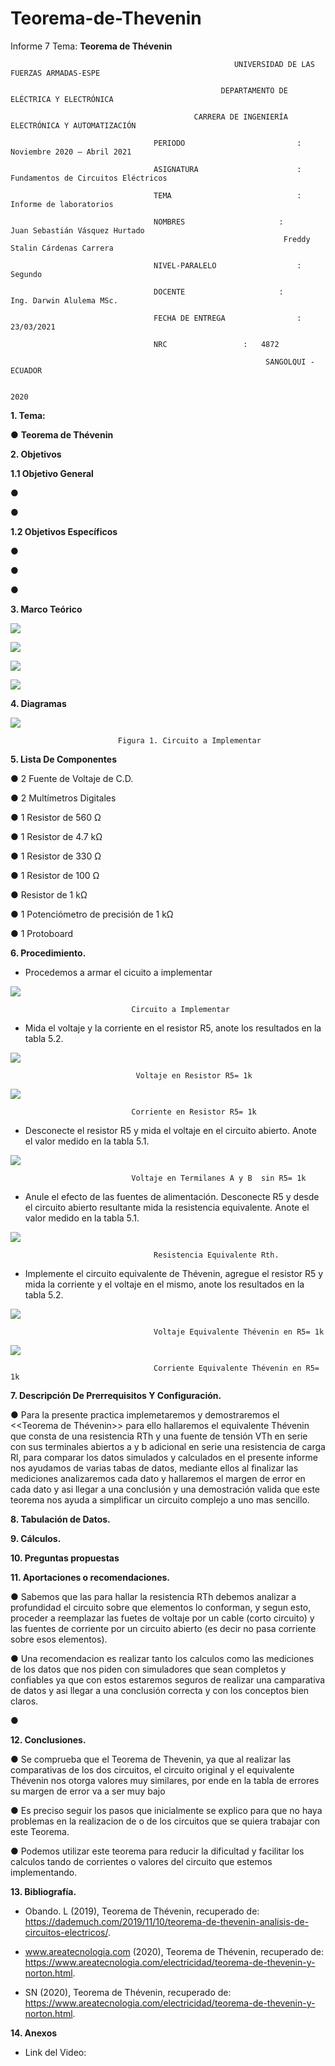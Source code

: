 # Teorema-de-Thevenin
Informe 7 
Tema: __Teorema de Thévenin__

                                                      UNIVERSIDAD DE LAS FUERZAS ARMADAS-ESPE

                                                   DEPARTAMENTO DE ELÉCTRICA Y ELECTRÓNICA

                                             CARRERA DE INGENIERÍA ELECTRÓNICA Y AUTOMATIZACIÓN

                                    PERIODO        	                :       Noviembre 2020 – Abril 2021

                                    ASIGNATURA     	                :       Fundamentos de Circuitos Eléctricos 

                                    TEMA	                        : 	Informe de laboratorios
 
                                    NOMBRES       	          	:        Juan Sebastián Vásquez Hurtado 
				                                                 Freddy Stalin Cárdenas Carrera 

                                    NIVEL-PARALELO                  :       Segundo

                                    DOCENTE       	 	        :       Ing. Darwin Alulema MSc.

                                    FECHA DE ENTREGA                :       23/03/2021

                                    NRC 				:	4872
 
                                                             SANGOLQUI - ECUADOR

                                                                       2020
								       
								       
__1.	Tema:__

● 	__Teorema de Thévenin__

__2.	Objetivos__

__1.1 Objetivo General__

   ●	
   
   ●	

__1.2 Objetivos Específicos__


   ●	

   ●	

   ●	

__3.	Marco Teórico__ 

   ![](https://github.com/JuanSVasquezH/Teorema-de-Thevenin/blob/main/Imagenes/D1.png)
   
   
   ![](https://github.com/JuanSVasquezH/Teorema-de-Thevenin/blob/main/Imagenes/D2.png)
   
   
   ![](https://github.com/JuanSVasquezH/Teorema-de-Thevenin/blob/main/Imagenes/D3.png)
   
   
   ![](https://github.com/JuanSVasquezH/Teorema-de-Thevenin/blob/main/Imagenes/D4.png)
   

__4. Diagramas__
       
       
   ![](https://github.com/JuanSVasquezH/Teorema-de-Thevenin/blob/main/Imagenes/C1.png)
      
                            Figura 1. Circuito a Implementar
   

__5.	Lista De Componentes__

   ● 2 Fuente de Voltaje de C.D.

   ● 2 Multímetros Digitales
  
   ● 1 Resistor de 560 Ω
  
   ● 1 Resistor de 4.7 kΩ
  
   ● 1 Resistor de 330 Ω
  
   ● 1 Resistor de 100 Ω
  
   ● Resistor de 1 kΩ
  
   ● 1 Potenciómetro de precisión de 1 kΩ
  
   ● 1 Protoboard

__6. Procedimiento.__

   - Procedemos a armar el cicuito a implementar 


   ![](https://github.com/JuanSVasquezH/Teorema-de-Thevenin/blob/main/Imagenes/C1.png)
   
                               Circuito a Implementar 
   

   - Mida el voltaje y la corriente en el resistor R5, anote los resultados en la tabla 5.2.


   ![](https://github.com/JuanSVasquezH/Teorema-de-Thevenin/blob/main/Imagenes/VoltajeR5.png)
   
                                Voltaje en Resistor R5= 1k
				
				
   ![](https://github.com/JuanSVasquezH/Teorema-de-Thevenin/blob/main/Imagenes/VoltajeR5.png)
 
                               Corriente en Resistor R5= 1k
			       
			       
   - Desconecte el resistor R5 y mida el voltaje en el circuito abierto. Anote el valor
medido en la tabla 5.1.

   ![](https://github.com/JuanSVasquezH/Teorema-de-Thevenin/blob/main/Imagenes/Voltaje_circuito_Abierto_sinR5.png)
 
                               Voltaje en Termilanes A y B  sin R5= 1k


   - Anule el efecto de las fuentes de alimentación. Desconecte R5 y desde el circuito
abierto resultante mida la resistencia equivalente. Anote el valor medido en la tabla 5.1.


   ![](https://github.com/JuanSVasquezH/Teorema-de-Thevenin/blob/main/Imagenes/Resistencia_Rth.png)
 
                                    Resistencia Equivalente Rth.
			       

   - Implemente el circuito equivalente de Thévenin, agregue el resistor R5 y mida la
corriente y el voltaje en el mismo, anote los resultados en la tabla 5.2.

   ![](https://github.com/JuanSVasquezH/Teorema-de-Thevenin/blob/main/Imagenes/Voltaje_Vth.png)
 
                                    Voltaje Equivalente Thévenin en R5= 1k
				    
				    
   ![](https://github.com/JuanSVasquezH/Teorema-de-Thevenin/blob/main/Imagenes/Corriente_Ith.png)
 
                                    Corriente Equivalente Thévenin en R5= 1k



__7. Descripción De Prerrequisitos Y Configuración.__

   ● Para la presente practica implemetaremos y demostraremos el <<Teorema de Thévenin>> para ello hallaremos el equivalente Thévenin que consta de una resistencia RTh y una fuente de tensión VTh en serie con sus terminales abiertos a y b adicional en serie una resistencia de carga Rl, para comparar los datos simulados y calculados en el presente informe nos ayudamos de varias tabas de datos, mediante ellos al finalizar las mediciones analizaremos cada dato y hallaremos el margen de error en cada dato y asi llegar a una conclusión y una demostración valida que este teorema nos ayuda a simplificar un circuito complejo a uno mas sencillo.
   

__8. Tabulación de Datos.__



__9. Cálculos.__

      

__10. Preguntas propuestas__


__11. Aportaciones o recomendaciones.__ 

   ● Sabemos que las para hallar la resistencia RTh debemos analizar a profundidad el circuito sobre que elementos lo conforman, y segun esto, proceder a reemplazar las fuetes de voltaje por un cable (corto circuito) y las fuentes de corriente por un circuito abierto (es decir no pasa corriente sobre esos elementos).  

   ● Una recomendacion es realizar tanto los calculos como las mediciones de los datos que nos piden con simuladores que sean completos y confiables ya que con estos estaremos seguros de realizar una camparativa de datos y asi llegar a una conclusión correcta y con los conceptos bien claros.

   ●	


__12. Conclusiones.__ 

   ● Se comprueba que el Teorema de Thevenin, ya que al realizar las comparativas de los dos circuitos, el circuito original y el equivalente Thévenin nos otorga valores muy similares, por ende en la tabla de errores su margen de error va a ser muy bajo
   
   ● Es preciso seguir los pasos que inicialmente se explico para que no haya problemas en la realizacion de o de los circuitos que se quiera trabajar con este Teorema. 
   
   ● Podemos utilizar este teorema para reducir la dificultad y facilitar los calculos tando de corrientes o valores del circuito que estemos implementando. 
		

__13. Bibliografía.__


   -	Obando. L (2019), Teorema de Thévenin, recuperado de: https://dademuch.com/2019/11/10/teorema-de-thevenin-analisis-de-circuitos-electricos/.
   
   -	www.areatecnologia.com (2020), Teorema de Thévenin, recuperado de: https://www.areatecnologia.com/electricidad/teorema-de-thevenin-y-norton.html. 
   
   -	SN (2020), Teorema de Thévenin, recuperado de: https://www.areatecnologia.com/electricidad/teorema-de-thevenin-y-norton.html. 


__14. Anexos__

   - Link del Video: 


